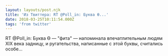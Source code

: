 ```yaml
---
layout: layouts/post.njk
title: 'Из Твиттера: RT @Poll_in: Буква Ѳ...'
date: 2018-03-25T10:11:54.000Z
tags: 'from twitter'
---
```



RT @Poll_in: Буква Ѳ — "фита" — напоминала впечатлительным людям ХІХ века задницу, и ругательства, написанные с этой буквы, считались особе…
